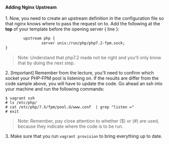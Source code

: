 #### Adding Nginx Upstream

1\. Now, you need to create an upstream definition in the configuration file so that nginx knows where to pass the request on to. Add the following at the **top** of your template before the opening server { line }:

```txt
        upstream php {
                server unix:/run/php/php7.2-fpm.sock;
}
```

>Note: Understand that php7.2 made not be right and you'll only know that by doing the next step.

2\. [Important] Remember from the lecture, you'll need to confirm which socket your PHP-FPM pool is listening on. If the results are differ from the code sample above, you will have to update the code. Go ahead an ssh into your machine and run the following commands:

```console
$ vagrant ssh
# ls /etc/php/
# cat /etc/php/7.X/fpm/pool.d/www.conf  | grep "listen ="
# exit
```

>Note: Remember, pay close attention to whether ($) or (#) are used, because they indicate where the code is to be run.

3\. Make sure that you run `vagrant provision` to bring everything up to date.
